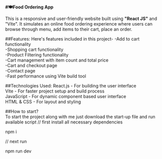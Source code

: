 **#🍽Food Ordering App**

This is a responsive and user-friendly website built using **"React JS"** and "Vite". It simulates an online food ordering experience where users can browse through menu, add items to their cart, place an order.


##Features:
Here's features included in this project-
-Add to cart functionality  
-Shopping cart functionality  
-Product Filtering functionality  
-Cart management with item count and total price  
-Cart and checkout page  
-Contact page  
-Fast performance using Vite build tool  

##Technologies Used:
React.js - For building the user interface  
Vite - For faster project setup and build process  
JavaScript - For dynamic component based user interface  
HTML & CSS - For layout and styling  

##How to start?  
To start the project along with me just download the start-up file and run available script
// first install all necessary dependencies

npm i

// next run

npm run dev
